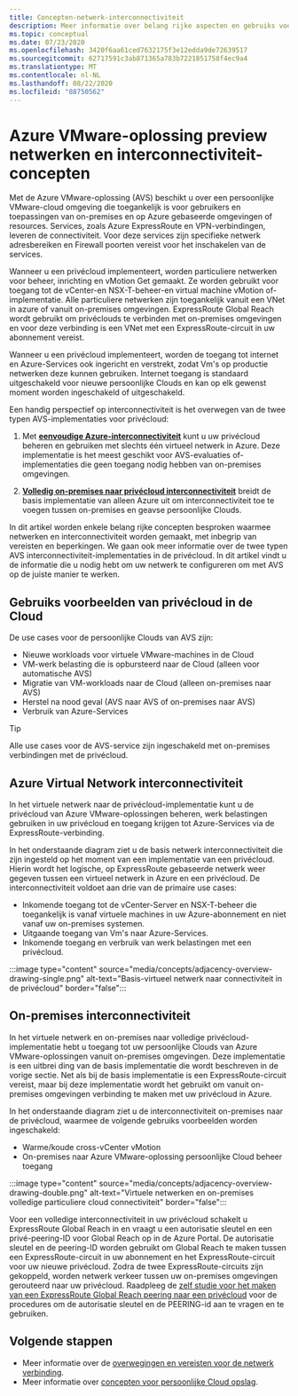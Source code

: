 ```yaml
---
title: Concepten-netwerk-interconnectiviteit
description: Meer informatie over belang rijke aspecten en gebruiks voorbeelden van netwerken en interconnectiviteit in azure VMware-oplossing.
ms.topic: conceptual
ms.date: 07/23/2020
ms.openlocfilehash: 3420f6aa61ced7632175f3e12edda9de72639517
ms.sourcegitcommit: 62717591c3ab871365a783b7221851758f4ec9a4
ms.translationtype: MT
ms.contentlocale: nl-NL
ms.lasthandoff: 08/22/2020
ms.locfileid: "88750562"
---
```

# <a name="azure-vmware-solution-preview-networking-and-interconnectivity-concepts"></a>Azure VMware-oplossing preview netwerken en interconnectiviteit-concepten

Met de Azure VMware-oplossing (AVS) beschikt u over een persoonlijke VMware-cloud omgeving die toegankelijk is voor gebruikers en toepassingen van on-premises en op Azure gebaseerde omgevingen of resources. Services, zoals Azure ExpressRoute en VPN-verbindingen, leveren de connectiviteit. Voor deze services zijn specifieke netwerk adresbereiken en Firewall poorten vereist voor het inschakelen van de services.  

Wanneer u een privécloud implementeert, worden particuliere netwerken voor beheer, inrichting en vMotion Get gemaakt. Ze worden gebruikt voor toegang tot de vCenter-en NSX-T-beheer-en virtual machine vMotion of-implementatie. Alle particuliere netwerken zijn toegankelijk vanuit een VNet in azure of vanuit on-premises omgevingen. ExpressRoute Global Reach wordt gebruikt om privéclouds te verbinden met on-premises omgevingen en voor deze verbinding is een VNet met een ExpressRoute-circuit in uw abonnement vereist.

Wanneer u een privécloud implementeert, worden de toegang tot internet en Azure-Services ook ingericht en verstrekt, zodat Vm's op productie netwerken deze kunnen gebruiken.  Internet toegang is standaard uitgeschakeld voor nieuwe persoonlijke Clouds en kan op elk gewenst moment worden ingeschakeld of uitgeschakeld.

Een handig perspectief op interconnectiviteit is het overwegen van de twee typen AVS-implementaties voor privécloud:

1. Met [**eenvoudige Azure-interconnectiviteit**](#azure-virtual-network-interconnectivity) kunt u uw privécloud beheren en gebruiken met slechts één virtueel netwerk in Azure. Deze implementatie is het meest geschikt voor AVS-evaluaties of-implementaties die geen toegang nodig hebben van on-premises omgevingen.

1. [**Volledig on-premises naar privécloud interconnectiviteit**](#on-premises-interconnectivity) breidt de basis implementatie van alleen Azure uit om interconnectiviteit toe te voegen tussen on-premises en geavse persoonlijke Clouds.
 
In dit artikel worden enkele belang rijke concepten besproken waarmee netwerken en interconnectiviteit worden gemaakt, met inbegrip van vereisten en beperkingen. We gaan ook meer informatie over de twee typen AVS interconnectiviteit-implementaties in de privécloud. In dit artikel vindt u de informatie die u nodig hebt om uw netwerk te configureren om met AVS op de juiste manier te werken.

## <a name="avs-private-cloud-use-cases"></a>Gebruiks voorbeelden van privécloud in de Cloud

De use cases voor de persoonlijke Clouds van AVS zijn:
- Nieuwe workloads voor virtuele VMware-machines in de Cloud
- VM-werk belasting die is opbursteerd naar de Cloud (alleen voor automatische AVS)
- Migratie van VM-workloads naar de Cloud (alleen on-premises naar AVS)
- Herstel na nood geval (AVS naar AVS of on-premises naar AVS)
- Verbruik van Azure-Services

> [!TIP]
> Alle use cases voor de AVS-service zijn ingeschakeld met on-premises verbindingen met de privécloud.

## <a name="azure-virtual-network-interconnectivity"></a>Azure Virtual Network interconnectiviteit

In het virtuele netwerk naar de privécloud-implementatie kunt u de privécloud van Azure VMware-oplossingen beheren, werk belastingen gebruiken in uw privécloud en toegang krijgen tot Azure-Services via de ExpressRoute-verbinding. 

In het onderstaande diagram ziet u de basis netwerk interconnectiviteit die zijn ingesteld op het moment van een implementatie van een privécloud. Hierin wordt het logische, op ExpressRoute gebaseerde netwerk weer gegeven tussen een virtueel netwerk in Azure en een privécloud. De interconnectiviteit voldoet aan drie van de primaire use cases:
* Inkomende toegang tot de vCenter-Server en NSX-T-beheer die toegankelijk is vanaf virtuele machines in uw Azure-abonnement en niet vanaf uw on-premises systemen. 
* Uitgaande toegang van Vm's naar Azure-Services. 
* Inkomende toegang en verbruik van werk belastingen met een privécloud.

:::image type="content" source="media/concepts/adjacency-overview-drawing-single.png" alt-text="Basis-virtueel netwerk naar connectiviteit in de privécloud" border="false":::

## <a name="on-premises-interconnectivity"></a>On-premises interconnectiviteit

In het virtuele netwerk en on-premises naar volledige privécloud-implementatie hebt u toegang tot uw persoonlijke Clouds van Azure VMware-oplossingen vanuit on-premises omgevingen. Deze implementatie is een uitbrei ding van de basis implementatie die wordt beschreven in de vorige sectie. Net als bij de basis implementatie is een ExpressRoute-circuit vereist, maar bij deze implementatie wordt het gebruikt om vanuit on-premises omgevingen verbinding te maken met uw privécloud in Azure. 

In het onderstaande diagram ziet u de interconnectiviteit on-premises naar de privécloud, waarmee de volgende gebruiks voorbeelden worden ingeschakeld:
* Warme/koude cross-vCenter vMotion
* On-premises naar Azure VMware-oplossing persoonlijke Cloud beheer toegang

:::image type="content" source="media/concepts/adjacency-overview-drawing-double.png" alt-text="Virtuele netwerken en on-premises volledige particuliere cloud connectiviteit" border="false":::

Voor een volledige interconnectiviteit in uw privécloud schakelt u ExpressRoute Global Reach in en vraagt u een autorisatie sleutel en een privé-peering-ID voor Global Reach op in de Azure Portal. De autorisatie sleutel en de peering-ID worden gebruikt om Global Reach te maken tussen een ExpressRoute-circuit in uw abonnement en het ExpressRoute-circuit voor uw nieuwe privécloud. Zodra de twee ExpressRoute-circuits zijn gekoppeld, worden netwerk verkeer tussen uw on-premises omgevingen gerouteerd naar uw privécloud.  Raadpleeg de [zelf studie voor het maken van een ExpressRoute Global Reach peering naar een privécloud](tutorial-expressroute-global-reach-private-cloud.md) voor de procedures om de autorisatie sleutel en de PEERING-id aan te vragen en te gebruiken.

## <a name="next-steps"></a>Volgende stappen 

- Meer informatie over de [overwegingen en vereisten voor de netwerk verbinding](tutorial-network-checklist.md). 
- Meer informatie over [concepten voor persoonlijke Cloud opslag](concepts-storage.md).


<!-- LINKS - external -->
[enable Global Reach]: ../expressroute/expressroute-howto-set-global-reach.md

<!-- LINKS - internal -->

